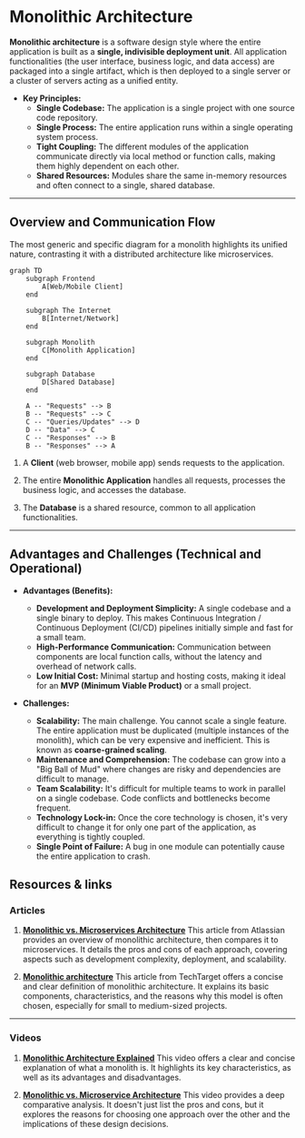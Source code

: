# **Monolithic Architecture**

**Monolithic architecture** is a software design style where the entire application is built as a **single, indivisible deployment unit**. All application functionalities (the user interface, business logic, and data access) are packaged into a single artifact, which is then deployed to a single server or a cluster of servers acting as a unified entity.

* **Key Principles:**
    * **Single Codebase:** The application is a single project with one source code repository.
    * **Single Process:** The entire application runs within a single operating system process.
    * **Tight Coupling:** The different modules of the application communicate directly via local method or function calls, making them highly dependent on each other.
    * **Shared Resources:** Modules share the same in-memory resources and often connect to a single, shared database.

---

## **Overview and Communication Flow**

The most generic and specific diagram for a monolith highlights its unified nature, contrasting it with a distributed architecture like microservices.

```mermaid
graph TD
    subgraph Frontend
        A[Web/Mobile Client]
    end

    subgraph The Internet
        B[Internet/Network]
    end

    subgraph Monolith
        C[Monolith Application]
    end

    subgraph Database
        D[Shared Database]
    end

    A -- "Requests" --> B
    B -- "Requests" --> C
    C -- "Queries/Updates" --> D
    D -- "Data" --> C
    C -- "Responses" --> B
    B -- "Responses" --> A
```

1. A **Client** (web browser, mobile app) sends requests to the application.

2. The entire **Monolithic Application** handles all requests, processes the business logic, and accesses the database.

3. The **Database** is a shared resource, common to all application functionalities.

---

## **Advantages and Challenges (Technical and Operational)**

* **Advantages (Benefits):**
    * **Development and Deployment Simplicity:** A single codebase and a single binary to deploy. This makes Continuous Integration / Continuous Deployment (CI/CD) pipelines initially simple and fast for a small team.
    * **High-Performance Communication:** Communication between components are local function calls, without the latency and overhead of network calls.
    * **Low Initial Cost:** Minimal startup and hosting costs, making it ideal for an **MVP (Minimum Viable Product)** or a small project.

* **Challenges:**
    * **Scalability:** The main challenge. You cannot scale a single feature. The entire application must be duplicated (multiple instances of the monolith), which can be very expensive and inefficient. This is known as **coarse-grained scaling**.
    * **Maintenance and Comprehension:** The codebase can grow into a "Big Ball of Mud" where changes are risky and dependencies are difficult to manage.
    * **Team Scalability:** It's difficult for multiple teams to work in parallel on a single codebase. Code conflicts and bottlenecks become frequent.
    * **Technology Lock-in:** Once the core technology is chosen, it's very difficult to change it for only one part of the application, as everything is tightly coupled.
    * **Single Point of Failure:** A bug in one module can potentially cause the entire application to crash.

## **Resources & links**

### **Articles**

1.  **[Monolithic vs. Microservices Architecture](https://www.atlassian.com/microservices/microservices-architecture/microservices-vs-monolith)**
    This article from Atlassian provides an overview of monolithic architecture, then compares it to microservices. It details the pros and cons of each approach, covering aspects such as development complexity, deployment, and scalability.

2.  **[Monolithic architecture](https://www.techtarget.com/whatis/definition/monolithic-architecture)**
    This article from TechTarget offers a concise and clear definition of monolithic architecture. It explains its basic components, characteristics, and the reasons why this model is often chosen, especially for small to medium-sized projects.

---

### **Videos**

1.  **[Monolithic Architecture Explained](https://www.youtube.com/watch?v=WffbSw-I-iU&list=PLdsOZAx8I5umhnn5LLTNJbFgwA3xbycar&index=52&pp=iAQB)**
    This video offers a clear and concise explanation of what a monolith is. It highlights its key characteristics, as well as its advantages and disadvantages.

2.  **[Monolithic vs. Microservice Architecture](https://www.youtube.com/watch?v=_07NtoK-Kns)**
    This video provides a deep comparative analysis. It doesn't just list the pros and cons, but it explores the reasons for choosing one approach over the other and the implications of these design decisions.